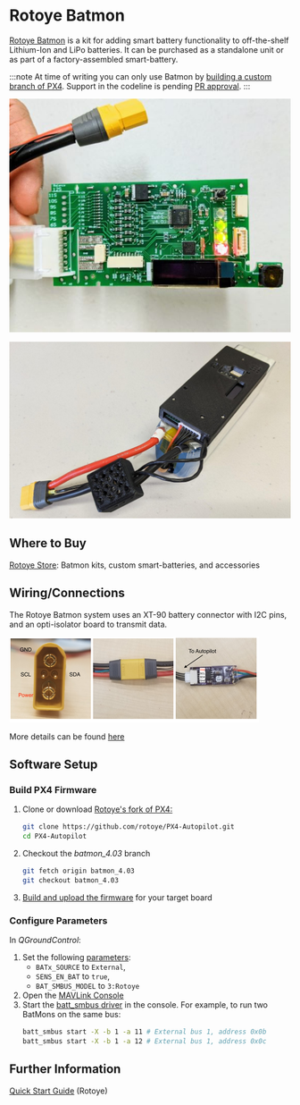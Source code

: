 # Rotoye Batmon

[Rotoye Batmon](https://rotoye.com/batmon/) is a kit for adding smart battery functionality to off-the-shelf Lithium-Ion and LiPo batteries. It can be purchased as a standalone unit or as part of a factory-assembled smart-battery.

:::note
At time of writing you can only use Batmon by [building a custom branch of PX4](#build-px4-firmware). Support in the codeline is pending [PR approval](https://github.com/PX4/PX4-Autopilot/pull/16723).
:::


![Rotoye Batmon Board](../../assets/hardware/smart_batteries/rotoye_batmon/smart-battery-rotoye.jpg)

![Pre-assembled Rotoye smart battery](../../assets/hardware/smart_batteries/rotoye_batmon/smart-battery-rotoye-pack.jpg)


## Where to Buy

[Rotoye Store](https://rotoye.com/batmon/): Batmon kits, custom smart-batteries, and accessories


## Wiring/Connections

The Rotoye Batmon system uses an XT-90 battery connector with I2C pins, and an opti-isolator board to transmit data.

![Board connections](../../assets/hardware/smart_batteries/rotoye_batmon/smart-battery-rotoye-connection.png)

More details can be found [here](https://github.com/rotoye/batmon_reader)


## Software Setup

### Build PX4 Firmware

1. Clone or download [Rotoye's fork of PX4:](https://github.com/rotoye/PX4-Autopilot/tree/batmon_4.03)
   ```bash
   git clone https://github.com/rotoye/PX4-Autopilot.git
   cd PX4-Autopilot
   ```
1. Checkout the *batmon_4.03* branch
   ```bash
   git fetch origin batmon_4.03
   git checkout batmon_4.03
   ```
1. [Build and upload the firmware](../dev_setup/building_px4.md) for your target board

### Configure Parameters

In *QGroundControl*:
1. Set the following [parameters](../advanced_config/parameters.md):
   - `BATx_SOURCE` to `External`,
   - `SENS_EN_BAT` to `true`,
   - `BAT_SMBUS_MODEL` to `3:Rotoye`
1. Open the [MAVLink Console](https://docs.qgroundcontrol.com/master/en/analyze_view/mavlink_console.html)
1. Start the [batt_smbus driver](../modules/modules_driver.md) in the console. For example, to run two BatMons on the same bus:
   ```sh 
   batt_smbus start -X -b 1 -a 11 # External bus 1, address 0x0b  
   batt_smbus start -X -b 1 -a 12 # External bus 1, address 0x0c
   ```

## Further Information

[Quick Start Guide](https://rotoye.com/batmon-tutorial/) (Rotoye)
